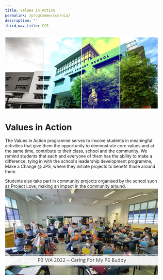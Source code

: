 ```yaml
---
title: Values in Action
permalink: /programme/cce/via/
description: ""
third_nav_title: CCE
---
```

![](/images/Banner.png)

# Values in Action

The Values in Action programme serves to involve students in meaningful activities that give them the opportunity to demonstrate core values and at the same time, contribute to their class, school and the community. We remind students that each and everyone of them has the ability to make a difference, tying in with the school’s leadership development programme, Make a Change @ JPS, where they initiate projects to benefit those around them. 

Students also take part in community projects organised by the school such as Project Love, making an impact in the community around.
![](/images/P3%20VIA.gif)